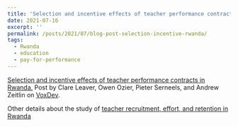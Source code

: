 ```yaml
---
title: 'Selection and incentive effects of teacher performance contracts in Rwanda'
date: 2021-07-16
excerpt: ''
permalink: /posts/2021/07/blog-post-selection-incentive-rwanda/
tags:
  - Rwanda
  - education
  - pay-for-performance
---
```


[Selection and incentive effects of teacher performance contracts in Rwanda.](https://voxdev.org/topic/health-education/selection-and-incentive-effects-teacher-performance-contracts-rwanda) Post by Clare Leaver, Owen Ozier, Pieter Serneels, and Andrew Zeitlin on [VoxDev](https://voxdev.org/).

Other details about the study of [teacher recruitment, effort, and retention in Rwanda](https://owenozier.github.io/publication/2021-07-01-rwanda-recruitment)

